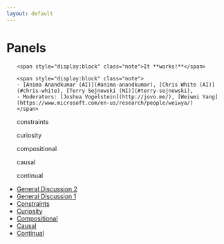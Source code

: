 ```yaml
---
layout: default
---
```


# Panels

<DIV class="widget"  markdown="1">
  
  <ol class="widget-list" id="general2" markdown="1">

    <span style="display:block" class="note">It **works!**</span>

  </ol>
  <ol class="widget-list" id="general1" markdown="1">

    <span style="display:block" class="note">
    - [Anima Anandkumar (AI)](#anima-anandkumar), [Chris White (AI)](#chris-white), [Terry Sejnowski (NI)](#terry-sejnowski), 
    - Moderators: [Joshua Vogelstein](http://jovo.me/), [Weiwei Yang](https://www.microsoft.com/en-us/research/people/weiwya/)
    </span>
    
  </ol>
  <ol class="widget-list" id="constraints">
    constraints
  </ol>
  <ol class="widget-list" id="curiosity">
    curiosity
  </ol>
  <ol class="widget-list" id="compositional">
    compositional
  </ol>
  <ol class="widget-list" id="causal">
   causal
  </ol>
  <ol class="widget-list" id="continual">
    continual
  </ol>
  <ul class="widget-tabs">   
    <li class="widget-tab">
        <a href="#general2" class="widget-tab-link">General Discussion 2</a> 
    </li>
    <li class="widget-tab">
        <a href="#general1" class="widget-tab-link">General Discussion 1</a> 
    </li>
    <li class="widget-tab">
        <a href="#constraints" class="widget-tab-link">Constraints</a> 
    </li>
    <li class="widget-tab">
        <a href="#curiosity" class="widget-tab-link">Curiosity</a> 
    </li>
    <li class="widget-tab">
        <a href="#compositional" class="widget-tab-link">Compositional</a> 
    </li>
    <li class="widget-tab">
        <a href="#causal" class="widget-tab-link">Causal</a> 
    </li>
    <li class="widget-tab">
        <a href="#continual" class="widget-tab-link">Continual</a>
    </li>
  </ul>
</DIV>
